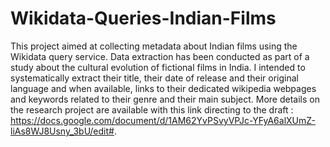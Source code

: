# Wikidata-Queries-Indian-Films
This project aimed at collecting metadata about Indian films using the Wikidata query service. Data extraction has been conducted as part of a study about the cultural evolution of fictional films in India. I intended to systematically extract their title, their date of release and their original language and when available, links to their dedicated wikipedia webpages and keywords related to their genre and their main subject. More details on the research project are available with this link directing to the draft : https://docs.google.com/document/d/1AM62YvPSvyVPJc-YFyA6alXUmZ-liAs8WJ8Usny_3bU/edit#. 
